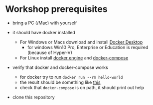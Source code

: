 # Workshop prerequisites

- bring a PC (/Mac) with yourself
- it should have docker installed
   - For Windows or Macs download and install [Docker Desktop](https://www.docker.com/products/docker-desktop)
       - for windows Win10 Pro, Enterprise or Education is required (because of Hyper-V)
   - For Linux install [docker engine](https://docs.docker.com/install/) and [docker-compose](https://docs.docker.com/compose/install/)

- verify that docker and docker-compose works
    - for docker try to run `docker run --rm hello-world`
    - the result should be something like [this](hello-world-response.txt)
    - check that `docker-compose` is on path, it should print out help

- clone this repository
